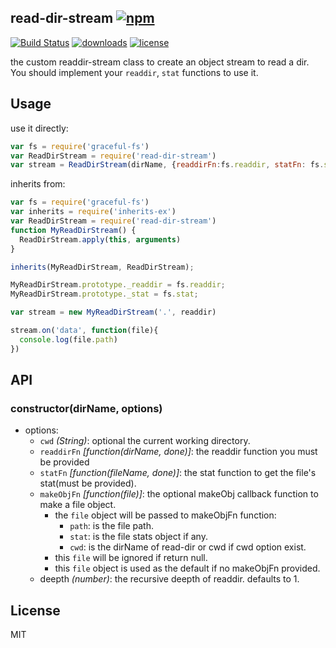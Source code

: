 ## read-dir-stream [![npm](https://img.shields.io/npm/v/read-dir-stream.svg)](https://npmjs.org/package/read-dir-stream)

[![Build Status](https://img.shields.io/travis/snowyu/read-dir-stream.js/master.svg)](http://travis-ci.org/snowyu/read-dir-stream.js)
[![downloads](https://img.shields.io/npm/dm/read-dir-stream.svg)](https://npmjs.org/package/read-dir-stream)
[![license](https://img.shields.io/npm/l/read-dir-stream.svg)](https://npmjs.org/package/read-dir-stream)

the custom readdir-stream class to create an object stream to read a dir.
You should implement your `readdir`, `stat` functions to use it.

## Usage

use it directly:

```js
var fs = require('graceful-fs')
var ReadDirStream = require('read-dir-stream')
var stream = ReadDirStream(dirName, {readdirFn:fs.readdir, statFn: fs.stat})

```

inherits from:

```js
var fs = require('graceful-fs')
var inherits = require('inherits-ex')
var ReadDirStream = require('read-dir-stream')
function MyReadDirStream() {
  ReadDirStream.apply(this, arguments)
}

inherits(MyReadDirStream, ReadDirStream);

MyReadDirStream.prototype._readdir = fs.readdir;
MyReadDirStream.prototype._stat = fs.stat;

var stream = new MyReadDirStream('.', readdir)

stream.on('data', function(file){
  console.log(file.path)
})
```

## API

### constructor(dirName, options)

* options:
  * `cwd` *(String)*: optional the current working directory.
  * `readdirFn` *[function(dirName, done)]*: the readdir function you must be provided
  * `statFn` *[function(fileName, done)]*: the stat function to get the file's stat(must be provided).
  * `makeObjFn` *[function(file)]*: the optional makeObj callback function to make a file object.
    * the `file` object will be passed to makeObjFn function:
      * `path`: is the file path.
      * `stat`: is the file stats object if any.
      * `cwd`: is the dirName of read-dir or cwd if cwd option exist.
    * this `file` will be ignored if return null.
    * this `file` object is used as the default if no makeObjFn provided.
  * deepth *(number)*: the recursive deepth of readdir. defaults to 1.


## License

MIT
